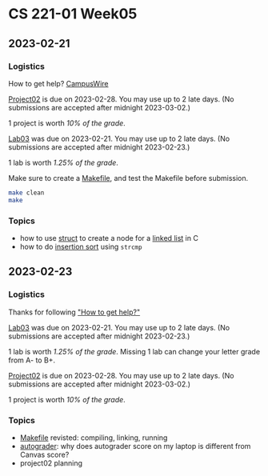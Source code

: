# CS 221-01 Week05 

## 2023-02-21

### Logistics

How to get help? [CampusWire](https://campuswire.com/c/G72F8E8DD/feed/97)

[Project02](https://cs221.cs.usfca.edu/assignments/project02.html) is due on 2023-02-28. You may use up to 2 late days. (No submissions are accepted after midnight 2023-03-02.)

1 project is worth *10% of the grade*.

[Lab03](https://cs221.cs.usfca.edu/assignments/lab03.html) was due on 2023-02-21. You may use up to 2 late days. (No submissions are accepted after midnight  2023-02-23.)

1 lab is worth *1.25% of the grade*.

Make sure to create a [Makefile](https://cs221.cs.usfca.edu/slides/make.html#/), and test the Makefile before submission.

```sh
make clean
make
```

### Topics
- how to use [struct](https://github.com/cs221-s23/inclass/blob/main/week04/section01/structdemo.c) to create a node for a [linked list](https://github.com/cs221-s23/inclass/blob/main/week05/section01/linked.c) in C
- how to do [insertion sort](https://github.com/cs221-s23/inclass/blob/main/week05/section01/insertionsortdemo.c) using `strcmp`

## 2023-02-23

### Logistics

Thanks for following ["How to get help?"](https://campuswire.com/c/G72F8E8DD/feed/97)

[Lab03](https://cs221.cs.usfca.edu/assignments/lab03.html) was due on 2023-02-21. You may use up to 2 late days. (No submissions are accepted after midnight  2023-02-23.)

1 lab is worth *1.25% of the grade*. Missing 1 lab can change your letter grade from A- to B+. 

[Project02](https://cs221.cs.usfca.edu/assignments/project02.html) is due on 2023-02-28. You may use up to 2 late days. (No submissions are accepted after midnight 2023-03-02.)

1 project is worth *10% of the grade*.

### Topics
- [Makefile](https://cs221.cs.usfca.edu/slides/make.html#/) revisted: compiling, linking, running
- [autograder](https://cs221.cs.usfca.edu/slides/autograder.html#/): why does autograder score on my laptop is different from Canvas score?
- project02 planning